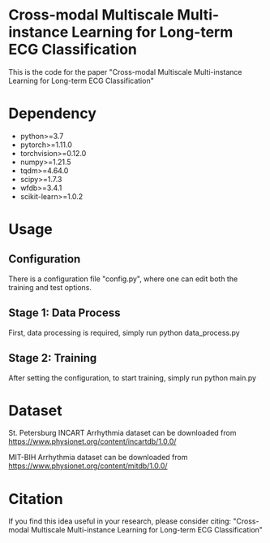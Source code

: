 # Cross-modal Multiscale Multi-instance Learning for Long-term ECG Classification
 This is the code for the paper "Cross-modal Multiscale Multi-instance Learning for Long-term ECG Classification"
 
# Dependency
- python>=3.7
- pytorch>=1.11.0
- torchvision>=0.12.0
- numpy>=1.21.5
- tqdm>=4.64.0
- scipy>=1.7.3
- wfdb>=3.4.1
- scikit-learn>=1.0.2
 
# Usage
## Configuration
There is a configuration file "config.py", where one can edit both the training and test options.
 
## Stage 1: Data Process
First, data processing is required, simply run
python data_process.py

## Stage 2: Training
 After setting the configuration, to start training, simply run
 python main.py
 
# Dataset
St. Petersburg INCART Arrhythmia dataset can be downloaded from https://www.physionet.org/content/incartdb/1.0.0/

MIT-BIH Arrhythmia dataset can be downloaded from https://www.physionet.org/content/mitdb/1.0.0/

# Citation
If you find this idea useful in your research, please consider citing: "Cross-modal Multiscale Multi-instance Learning for Long-term ECG Classification"
